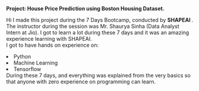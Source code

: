  <br><br><p><b>Project: House Price Prediction using Boston Housing Dataset.</b></p>
Hi I made this project during the 7 Days Bootcamp, conducted by <b> SHAPEAI
</b>.
The instructor during the session was Mr. Shaurya Sinha (Data Analyst Intern at Jio). I got to
learn a lot during these 7 days and it was an amazing experience learning with SHAPEAI.
<br>I got to have hands on experience on:
<li>Python
<li>Machine Learning
<li>Tensorflow
<br>During these 7 days, and everything was explained from the very basics so that
anyone with zero experience on programming can learn.
